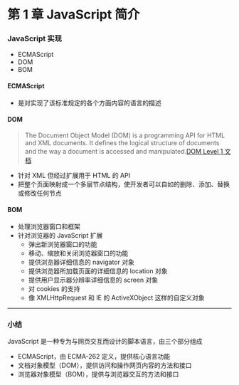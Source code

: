 # 第 1 章 JavaScript 简介

### JavaScript 实现

* ECMAScript
* DOM
* BOM

#### ECMAScript

* 是对实现了该标准规定的各个方面内容的语言的描述

#### DOM

> The Document Object Model (DOM) is a programming API for HTML and XML documents. It defines the logical structure of documents and the way a document is accessed and manipulated.[DOM Level 1 文档](https://www.w3.org/TR/WD-DOM/introduction.html)

* 针对 XML 但经过扩展用于 HTML 的 API
* 把整个页面映射成一个多层节点结构，使开发者可以自如的删除、添加、替换或修改任何节点

#### BOM

* 处理浏览器窗口和框架
* 针对浏览器的 JavaScript 扩展
    * 弹出新浏览器窗口的功能
    * 移动、缩放和关闭浏览器窗口的功能
    * 提供浏览器详细信息的 navigator 对象
    * 提供浏览器所加载页面的详细信息的 location 对象
    *  提供用户显示器分辨率详细信息的 screen 对象
    *  对 cookies 的支持
    * 像 XMLHttpRequest 和 IE 的 ActiveXObject 这样的自定义对象

------

### 小结

JavaScript 是一种专为与网页交互而设计的脚本语言，由三个部分组成

* ECMAScript，由 ECMA-262 定义，提供核心语言功能
* 文档对象模型（DOM），提供访问和操作网页内容的方法和接口
* 浏览器对象模型（BOM），提供与浏览器交互的方法和接口





